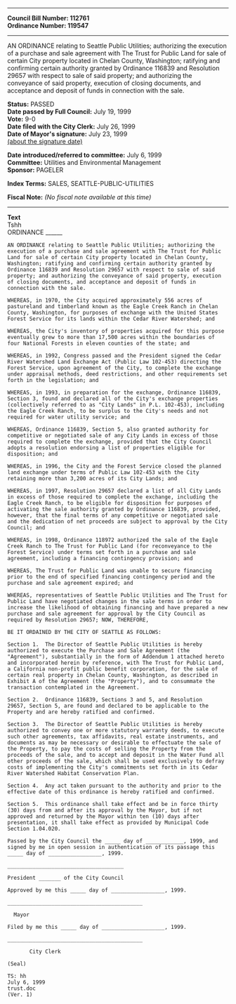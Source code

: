 * * * * *  
  
**Council Bill Number: [](#h0)[](#h2)112761**   
**Ordinance Number: 119547**  
  
* * * * *  
  
AN ORDINANCE relating to Seattle Public Utilities; authorizing the execution of a purchase and sale agreement with The Trust for Public Land for sale of certain City property located in Chelan County, Washington; ratifying and confirming certain authority granted by Ordinance 116839 and Resolution 29657 with respect to sale of said property; and authorizing the conveyance of said property, execution of closing documents, and acceptance and deposit of funds in connection with the sale.  
  
**Status:** PASSED   
**Date passed by Full Council:** July 19, 1999   
**Vote:** 9-0   
**Date filed with the City Clerk:** July 26, 1999   
**Date of Mayor's signature:** July 23, 1999   
[(about the signature date)](/~public/approvaldate.htm)   
  
  
**Date introduced/referred to committee:** July 6, 1999   
**Committee:** Utilities and Environmental Management   
**Sponsor:** PAGELER   
  
**Index Terms:** SALES, SEATTLE-PUBLIC-UTILITIES  
  
**Fiscal Note:** *(No fiscal note available at this time)*  
  
* * * * *  
  
**Text**  
    Tshh  
    ORDINANCE ______  
  
    AN ORDINANCE relating to Seattle Public Utilities; authorizing the  
    execution of a purchase and sale agreement with The Trust for Public  
    Land for sale of certain City property located in Chelan County,  
    Washington; ratifying and confirming certain authority granted by  
    Ordinance 116839 and Resolution 29657 with respect to sale of said  
    property; and authorizing the conveyance of said property, execution  
    of closing documents, and acceptance and deposit of funds in  
    connection with the sale.  
  
    WHEREAS, in 1970, the City acquired approximately 556 acres of  
    pastureland and timberland known as the Eagle Creek Ranch in Chelan  
    County, Washington, for purposes of exchange with the United States  
    Forest Service for its lands within the Cedar River Watershed; and  
  
    WHEREAS, the City's inventory of properties acquired for this purpose  
    eventually grew to more than 17,500 acres within the boundaries of  
    four National Forests in eleven counties of the state; and  
  
    WHEREAS, in 1992, Congress passed and the President signed the Cedar  
    River Watershed Land Exchange Act (Public Law 102-453) directing the  
    Forest Service, upon agreement of the City, to complete the exchange  
    under appraisal methods, deed restrictions, and other requirements set  
    forth in the legislation; and  
  
    WHEREAS, in 1993, in preparation for the exchange, Ordinance 116839,  
    Section 3, found and declared all of the City's exchange properties  
    (collectively referred to as "City Lands" in P.L. 102-453), including  
    the Eagle Creek Ranch, to be surplus to the City's needs and not  
    required for water utility service; and  
  
    WHEREAS, Ordinance 116839, Section 5, also granted authority for  
    competitive or negotiated sale of any City Lands in excess of those  
    required to complete the exchange, provided that the City Council  
    adopts a resolution endorsing a list of properties eligible for  
    disposition; and  
  
    WHEREAS, in 1996, the City and the Forest Service closed the planned  
    land exchange under terms of Public Law 102-453 with the City  
    retaining more than 3,200 acres of its City Lands; and  
  
    WHEREAS, in 1997, Resolution 29657 declared a list of all City Lands  
    in excess of those required to complete the exchange, including the  
    Eagle Creek Ranch, to be eligible for disposition for purposes of  
    activating the sale authority granted by Ordinance 116839, provided,  
    however, that the final terms of any competitive or negotiated sale  
    and the dedication of net proceeds are subject to approval by the City  
    Council; and  
  
    WHEREAS, in 1998, Ordinance 118972 authorized the sale of the Eagle  
    Creek Ranch to The Trust for Public Land (for reconveyance to the  
    Forest Service) under terms set forth in a purchase and sale  
    agreement, including a financing contingency provision; and  
  
    WHEREAS, The Trust for Public Land was unable to secure financing  
    prior to the end of specified financing contingency period and the  
    purchase and sale agreement expired; and  
  
    WHEREAS, representatives of Seattle Public Utilities and The Trust for  
    Public Land have negotiated changes in the sale terms in order to  
    increase the likelihood of obtaining financing and have prepared a new  
    purchase and sale agreement for approval by the City Council as  
    required by Resolution 29657; NOW, THEREFORE,  
  
    BE IT ORDAINED BY THE CITY OF SEATTLE AS FOLLOWS:  
  
    Section 1.  The Director of Seattle Public Utilities is hereby  
    authorized to execute the Purchase and Sale Agreement (the  
    "Agreement"), substantially in the form of Addendum 1 attached hereto  
    and incorporated herein by reference, with The Trust for Public Land,  
    a California non-profit public benefit corporation, for the sale of  
    certain real property in Chelan County, Washington, as described in  
    Exhibit A of the Agreement (the "Property"), and to consummate the  
    transaction contemplated in the Agreement.  
  
    Section 2.  Ordinance 116839, Sections 3 and 5, and Resolution  
    29657, Section 5, are found and declared to be applicable to the  
    Property and are hereby ratified and confirmed.  
  
    Section 3.  The Director of Seattle Public Utilities is hereby  
    authorized to convey one or more statutory warranty deeds, to execute  
    such other agreements, tax affidavits, real estate instruments, and  
    documents as may be necessary or desirable to effectuate the sale of  
    the Property, to pay the costs of selling the Property from the  
    proceeds of the sale, and to accept and deposit in the Water Fund all  
    other proceeds of the sale, which shall be used exclusively to defray  
    costs of implementing the City's commitments set forth in its Cedar  
    River Watershed Habitat Conservation Plan.  
  
    Section 4.  Any act taken pursuant to the authority and prior to the  
    effective date of this ordinance is hereby ratified and confirmed.  
  
    Section 5.  This ordinance shall take effect and be in force thirty  
    (30) days from and after its approval by the Mayor, but if not  
    approved and returned by the Mayor within ten (10) days after  
    presentation, it shall take effect as provided by Municipal Code  
    Section 1.04.020.  
  
    Passed by the City Council the _____ day of ____________, 1999, and  
    signed by me in open session in authentication of its passage this  
    _____ day of _________________, 1999.  
  
    _____________________________________  
  
    President _______ of the City Council  
  
    Approved by me this _____ day of _________________, 1999.  
  
    ___________________________________________  
  
      Mayor  
  
    Filed by me this _____ day of ____________________, 1999.  
  
    ___________________________________________  
  
           City Clerk  
  
    (Seal)  
  
    TS: hh  
    July 6, 1999  
    trust.doc  
    (Ver. 1)  
